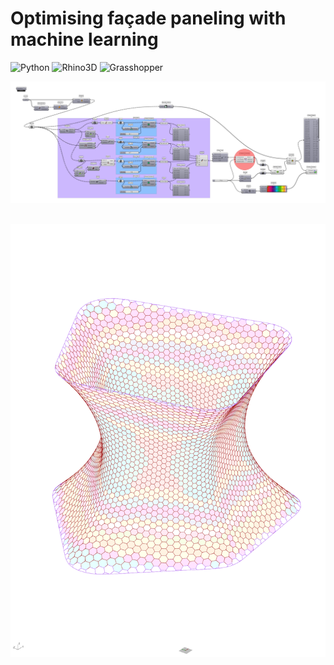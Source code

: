 # Optimising façade paneling with machine learning

![Python](https://img.shields.io/badge/Python-ffe74a.svg?style=flat&logo=Python&logoColor=blue) 
![Rhino3D](https://img.shields.io/badge/Rhinoceros-363636.svg?style=flat&logo=Rhinoceros&logoColor=white) 
![Grasshopper](https://img.shields.io/badge/Grasshopper-green.svg?style=flat&logo=Grasshopper&logoColor=)


<p align='center'><img src="assets/img01.png" width="920"></p>

## 

<p align='center'><img src="assets/img02.png" width="520"></p>

<br>